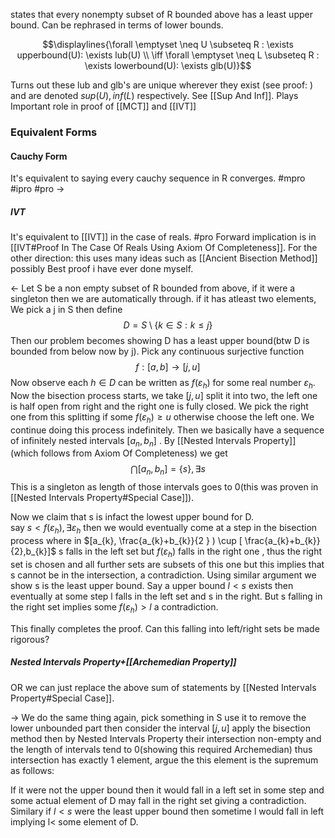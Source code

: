states that every nonempty subset of R bounded above has a least upper bound. Can be rephrased in terms of lower bounds.

$$\displaylines{\forall \emptyset \neq U \subseteq R : \exists upperbound(U): \exists lub(U) \\ \iff \forall \emptyset \neq L \subseteq R : \exists lowerbound(U): \exists glb(U)}$$

Turns out these lub and glb's are unique wherever they exist (see proof: ) and are denoted $sup(U),inf(L)$ respectively. See [[Sup And Inf]]. Plays Important role in proof of [[MCT]] and [[IVT]]

### Equivalent Forms

#### Cauchy Form
It's equivalent to saying every cauchy sequence in R converges. #mpro #ipro #pro 
->

##### IVT
It's equivalent to [[IVT]] in the case of reals.
#pro Forward implication is in [[IVT#Proof In The Case Of Reals Using Axiom Of Completeness]].
For the other direction: this uses many ideas such as [[Ancient Bisection Method]] possibly Best proof i have ever done myself.

<- Let S be a non empty subset of R bounded from above, if it were a singleton then we are automatically through. if it has atleast two elements, We pick a j in S then define
$$
D = S \setminus \{ k \in S : k \leq j \}
$$
Then our problem becomes showing D has a least upper bound(btw D is bounded from below now by j). Pick any continuous surjective function
$$
f : [a,b] \to [j,u]
$$
Now observe each $h \in D$ can be written as $f(\varepsilon_{h})$ for some real number $\varepsilon_{h}$. Now the bisection process starts, we take $[j,u]$ split it into two, the left one is half open from right and the right one is fully closed. We pick the right one from this splitting if some $f(\varepsilon_{h}) \geq u$ otherwise choose the left one. We continue doing this process indefinitely. Then we basically have a sequence of infinitely nested intervals $[a_{n},b_{n}]$ . By [[Nested Intervals Property]] (which follows from Axiom Of Completeness)
we get
$$
\bigcap [a_{n},b_{n}] = \{ s \}, \exists s 
$$
This is a singleton as length of those intervals goes to 0(this was proven in [[Nested Intervals Property#Special Case]]). 

Now we claim that s is infact the lowest upper bound for D.  
say $s<f(\varepsilon_{h}),\exists \varepsilon_{h}$ then we would eventually come at a step in the bisection process where in $[a_{k}, \frac{a_{k}+b_{k}}{2  } ) \cup [ \frac{a_{k}+b_{k}}{2},b_{k}]$ s falls in the left set but $f(\varepsilon_{h})$ falls in the right one , thus the right set is chosen and all further sets are subsets of this one but this implies that s cannot be in the intersection, a contradiction.
Using similar argument we show s is the least upper bound. Say a upper bound $l<s$ exists then eventually at some step l falls in the left set and s in the right. But s falling in the right set implies some $f(\varepsilon_{h}) >l$ a contradiction.

This finally completes the proof.
Can this falling into left/right sets be made rigorous?

##### Nested Intervals Property+[[Archemedian Property]] 
OR we can just replace the above sum of statements by [[Nested Intervals Property#Special Case]].

-> We do the same thing again, pick something in S use it to remove the lower unbounded part then consider the interval $[j,u]$ apply the bisection method then by Nested Intervals Property their intersection non-empty and the length of intervals tend to 0(showing this required Archemedian) thus intersection has exactly 1 element, argue the this element is the supremum as follows:

If it were not the upper bound then it would fall in a left set in some step and some actual element of D may fall in the right set giving a contradiction.
Similary if $l<s$ were the least upper bound then sometime l would fall in left implying l< some element of D.